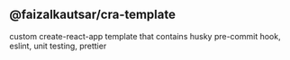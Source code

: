 ## @faizalkautsar/cra-template

custom create-react-app template that contains husky pre-commit hook, eslint, unit testing, prettier
